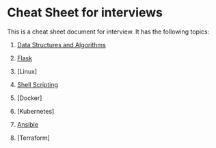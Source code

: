 # Cheat Sheet for interviews

This is a cheat sheet document for interview. It has the following topics:

1. [Data Structures and Algorithms](docs/Data%20Structures%20and%20Algirithms/)

2. [Flask](docs/flask_api/)

3. [Linux]

4. [Shell Scripting](docs/Shell%20Scripting/)

5. [Docker]

6. [Kubernetes]

7. [Ansible](docs/Ansible/)

8. [Terraform]
